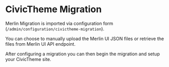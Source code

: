 # CivicTheme Migration

Merlin Migration is imported via configuration form (`/admin/configuration/civictheme-migration`).

You can choose to manually upload the Merlin UI JSON files or retrieve the files from Merlin UI API endpoint.

After configuring a migration you can then begin the migration and setup your CivicTheme site.
